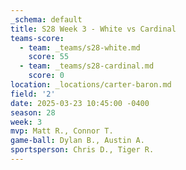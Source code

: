 ```yaml
---
_schema: default
title: S28 Week 3 - White vs Cardinal
teams-score:
  - team: _teams/s28-white.md
    score: 55
  - team: _teams/s28-cardinal.md
    score: 0
location: _locations/carter-baron.md
field: '2'
date: 2025-03-23 10:45:00 -0400
season: 28
week: 3
mvp: Matt R., Connor T.
game-ball: Dylan B., Austin A.
sportsperson: Chris D., Tiger R.
---
```

